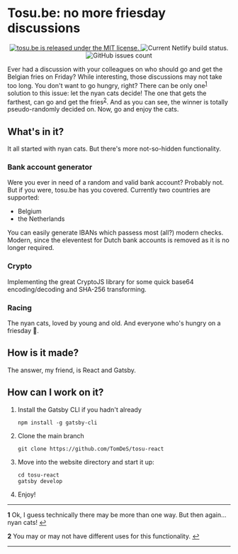 # Tosu.be: no more friesday discussions

<p align="center">
  <a href="https://github.com/TomDeS/tosu-react/blob/main/LICENSE">
    <img src="https://img.shields.io/badge/license-MIT-green.svg" alt="tosu.be is released under the MIT license." />
  </a>
    <img src="https://img.shields.io/netlify/dd67d570-42f1-46c8-939a-8a04a1c9a862" alt="Current Netlify build status." />
    <img alt="GitHub issues count" src="https://img.shields.io/github/issues/tomdes/tosu-react"/>
</p>

Ever had a discussion with your colleagues on who should go and get the Belgian fries on Friday? While interesting, those discussions may not take too long. You don't want to go hungry, right? There can be only one<sup id="a1">[1](#f1)</sup> solution to this issue: let the nyan cats decide! The one that gets the farthest, can go and get the fries<sup id="a2">[2](#f2)</sup>. And as you can see, the winner is totally pseudo-randomly decided on. Now, go and enjoy the cats.

## What's in it?

It all started with nyan cats. But there's more not-so-hidden functionality.

### Bank account generator

Were you ever in need of a random and valid bank account? Probably not. But if you were, tosu.be has you covered. Currently two countries are supported:

- Belgium
- the Netherlands

You can easily generate IBANs which passess most (all?) modern checks. Modern, since the eleventest for Dutch bank accounts is removed as it is no longer required.

### Crypto

Implementing the great CryptoJS library for some quick base64 encoding/decoding and SHA-256 transforming.

### Racing

The nyan cats, loved by young and old. And everyone who's hungry on a friesday 🍟.

## How is it made?

The answer, my friend, is React and Gatsby.

## How can I work on it?

1. Install the Gatsby CLI if you hadn't already
   ```shell
   npm install -g gatsby-cli
   ```
2. Clone the main branch
   ```shell
   git clone https://github.com/TomDeS/tosu-react
   ```
3. Move into the website directory and start it up:
   ```shell
   cd tosu-react
   gatsby develop
   ```
4. Enjoy!

---

<b id="f1">1</b>
Ok, I guess technically there may be more than one way. But then again... nyan cats! [↩](#a1)

<b id="f2">2</b>
You may or may not have different uses for this functionality. [↩](#a2)

---
